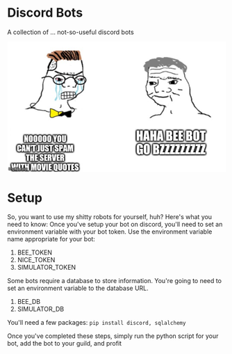 # Discord Bots
A collection of ... not-so-useful discord bots

![Bee bot go bzzzz](bzzzz.jpg?raw=true)

# Setup
So, you want to use my shitty robots for yourself, huh? Here's what you need to know:
Once you've setup your bot on discord, you'll need to set an environment variable with your bot token.
Use the environment variable name appropriate for your bot:
1. BEE_TOKEN
2. NICE_TOKEN
3. SIMULATOR_TOKEN

Some bots require a database to store information. You're going to need to set an environment variable to the database URL.
1. BEE_DB
2. SIMULATOR_DB

You'll need a few packages:
```pip install discord, sqlalchemy```

Once you've completed these steps, simply run the python script for your bot, add the bot to your guild, and profit